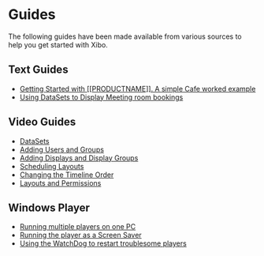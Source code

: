 <!--toc=tour-->
# Guides
The following guides have been made available from various sources to help you get started with Xibo.

## Text Guides
- [Getting Started with [[PRODUCTNAME]]. A simple Cafe worked example](guide_getting_started_cafe_menu.html)
- [Using DataSets to Display Meeting room bookings](http://xibo.org.uk/2014/05/27/using-datasets-to-display-meeting-room-bookings/)

## Video Guides
- [DataSets](http://xibo.org.uk/2013/02/20/howto-video-series-datasets/)
- [Adding Users and Groups](http://xibo.org.uk/2013/02/16/howto-video-series-adding-users-and-groups/)
- [Adding Displays and Display Groups](http://xibo.org.uk/2013/02/12/howto-video-series-adding-displays-and-display-groups/)
- [Scheduling Layouts](http://xibo.org.uk/2013/02/08/howto-video-series-scheduling-layouts/)
- [Changing the Timeline Order](http://xibo.org.uk/2013/02/04/howto-video-series-changing-the-timeline-order/)
- [Layouts and Permissions](http://xibo.org.uk/2013/01/31/howto-video-series-layouts-and-permissions/)

## Windows Player
- [Running multiple players on one PC](install_windows_client_multiple.html)
- [Running the player as a Screen Saver](install_windows_client_screensaver.html)
- [Using the WatchDog to restart troublesome players](install_windows_client_watchdog.html)